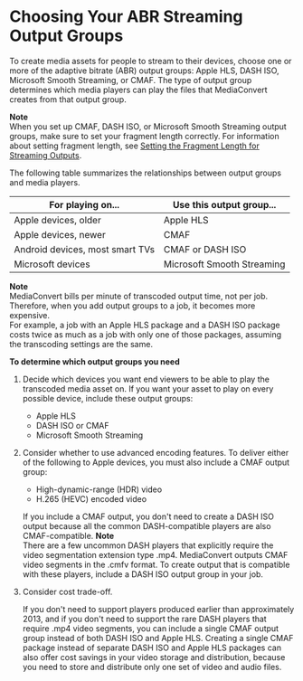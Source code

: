 # Choosing Your ABR Streaming Output Groups<a name="choosing-your-streaming-output-groups"></a>

To create media assets for people to stream to their devices, choose one or more of the adaptive bitrate \(ABR\) output groups: Apple HLS, DASH ISO, Microsoft Smooth Streaming, or CMAF\. The type of output group determines which media players can play the files that MediaConvert creates from that output group\.

**Note**  
When you set up CMAF, DASH ISO, or Microsoft Smooth Streaming output groups, make sure to set your fragment length correctly\. For information about setting fragment length, see [Setting the Fragment Length for Streaming Outputs](setting-the-fragment-length.md)\.

The following table summarizes the relationships between output groups and media players\.


| For playing on\.\.\. | Use this output group\.\.\. | 
| --- | --- | 
| Apple devices, older | Apple HLS | 
| Apple devices, newer | CMAF | 
| Android devices, most smart TVs | CMAF or DASH ISO | 
| Microsoft devices | Microsoft Smooth Streaming | 

**Note**  
MediaConvert bills per minute of transcoded output time, not per job\. Therefore, when you add output groups to a job, it becomes more expensive\.   
For example, a job with an Apple HLS package and a DASH ISO package costs twice as much as a job with only one of those packages, assuming the transcoding settings are the same\.

**To determine which output groups you need**

1. Decide which devices you want end viewers to be able to play the transcoded media asset on\. If you want your asset to play on every possible device, include these output groups:
   + Apple HLS
   + DASH ISO or CMAF
   + Microsoft Smooth Streaming

1. Consider whether to use advanced encoding features\. To deliver either of the following to Apple devices, you must also include a CMAF output group:
   + High\-dynamic\-range \(HDR\) video
   + H\.265 \(HEVC\) encoded video

   If you include a CMAF output, you don't need to create a DASH ISO output because all the common DASH\-compatible players are also CMAF\-compatible\. 
**Note**  
There are a few uncommon DASH players that explicitly require the video segmentation extension type \.mp4\. MediaConvert outputs CMAF video segments in the \.cmfv format\. To create output that is compatible with these players, include a DASH ISO output group in your job\.

1. Consider cost trade\-off\.

   If you don't need to support players produced earlier than approximately 2013, and if you don't need to support the rare DASH players that require \.mp4 video segments, you can include a single CMAF output group instead of both DASH ISO and Apple HLS\. Creating a single CMAF package instead of separate DASH ISO and Apple HLS packages can also offer cost savings in your video storage and distribution, because you need to store and distribute only one set of video and audio files\.